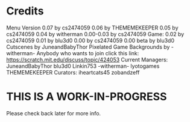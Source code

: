 # Credits
Menu Version 0.07 by cs2474059
0.06 by THEMEMEKEEPER
0.05 by cs2474059
0.04 by witherman
0.00-0.03 by cs2474059
Game: 0.02 by cs2474059
0.01 by blu3d0
0.00 by cs2474059
0.00 beta by blu3d0
Cutscenes by JuneandBabyThor 
Pixelated Game Backgrounds by -witherman-
Anybody who wants to join click this link:
https://scratch.mit.edu/discuss/topic/424053
Current Managers:
JuneandBabyThor
blu3d0
Linkin753
-witherman-
lyotogames
THEMEMEKEEPER
Curators:
iheartcats45
zobandzeff

# THIS IS A WORK-IN-PROGRESS
Please check back later for more info.
